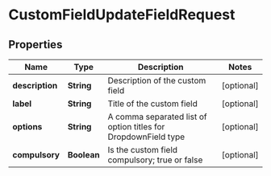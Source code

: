 

# CustomFieldUpdateFieldRequest


## Properties

| Name | Type | Description | Notes |
|------------ | ------------- | ------------- | -------------|
|**description** | **String** | Description of the custom field |  [optional] |
|**label** | **String** | Title of the custom field |  [optional] |
|**options** | **String** | A comma separated list of option titles for DropdownField type |  [optional] |
|**compulsory** | **Boolean** | Is the custom field compulsory; true or false |  [optional] |




